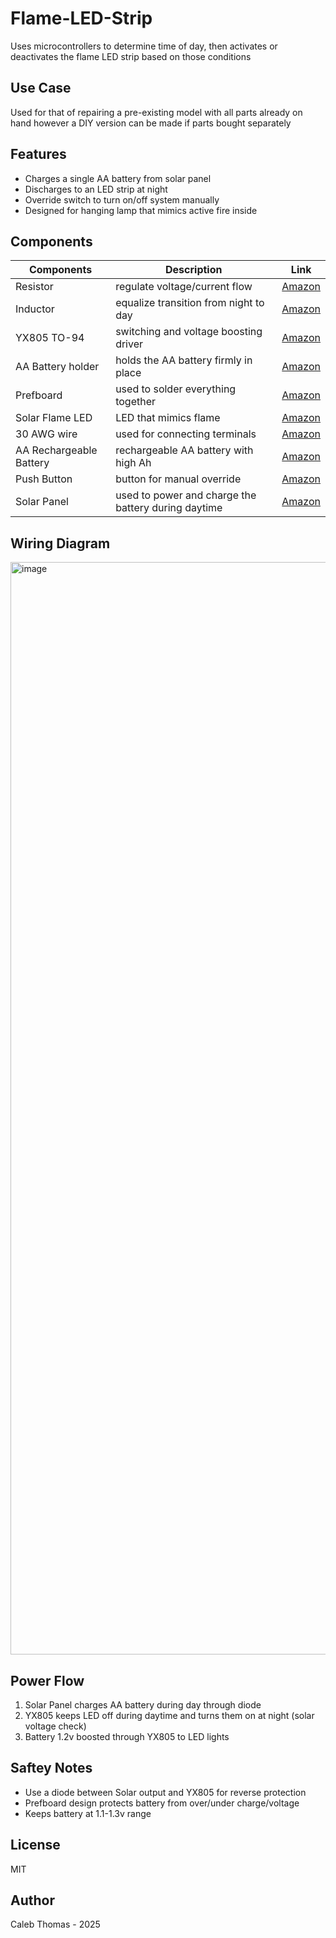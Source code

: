 # Flame-LED-Strip
Uses microcontrollers to determine time of day, then activates or deactivates the flame LED strip based on those conditions

## Use Case
Used for that of repairing a pre-existing model with all parts already on hand however a DIY version can be made if parts bought separately 

## Features
 - Charges a single AA battery from solar panel
 - Discharges to an LED strip at night
 - Override switch to turn on/off system manually
 - Designed for hanging lamp that mimics active fire inside

## Components
| Components | Description | Link |
|------------|-------------|------|
| Resistor | regulate voltage/current flow | [Amazon]() |
| Inductor | equalize transition from night to day | [Amazon](https://www.amazon.com/dp/B0CL4SC9KL?ref=ppx_yo2ov_dt_b_fed_asin_title&th=1) |
| YX805 TO-94 | switching and voltage boosting driver | [Amazon](https://www.amazon.com/dp/B07DNV323B?ref=ppx_yo2ov_dt_b_fed_asin_title) |
| AA Battery holder | holds the AA battery firmly in place | [Amazon](https://www.amazon.com/dp/B07BXX62JF?ref=ppx_yo2ov_dt_b_fed_asin_title) |
| Prefboard | used to solder everything together | [Amazon](https://www.amazon.com/dp/B072Z7Y19F?ref=ppx_yo2ov_dt_b_fed_asin_title)
| Solar Flame LED | LED that mimics flame | [Amazon](https://www.amazon.com/LiebeWH-Electrical-Supplies-Material-Homemade/dp/B0BQMJBM9B/ref=sr_1_1?crid=XVY7KAILPPOQ&dib=eyJ2IjoiMSJ9.JaTmC_HEjecCoufytHc90FKjJ8NtIXdDoSy9mjFobWZVJUpRK0RIuXbFpkSHJKe0fkj970FgTuDeD9HqiRqfJw._Wah7clzG6JG5gYejPpuASxDk3xXOy58NWWI_JV8Gac&dib_tag=se&keywords=LiebeWH+solar+flame+light+circuit+board+12&qid=1756832004&sprefix=liebewh+solar+flame+light+circuit+board+12%2Caps%2C79&sr=8-1)
| 30 AWG wire | used for connecting terminals | [Amazon](https://www.amazon.com/BNTECHGO-Silicone-Flexible-Strands-Stranded/dp/B01M7ZBW2X/ref=sr_1_1_sspa?crid=3G417XH51Z81P&dib=eyJ2IjoiMSJ9.lAwUU03dt_z1S5KuWxvQy-WObzwA_uklDrVOkJmDlkolxLtwGWvQ1U8uG95TC0OyhTFw5AToJKo7seHnHwQtQiygxUDHQPQrIHM4JTKTPcY7yIg811bc06JtJKrL3GaOUuVcir_7ut8Qzc0LDFPe4D1dWn2xzyZSbXqai-q73MacEEYkIZS7OEXBRgO64J88naeuOGgad4CowdFvyHMwb88X2-0Z-O-eeIOC_a204pizbamfl2Yb_WhhgVOXk_2l-Qnp2o39j_fZuvv-PUVqmXj4KCANKuYAjQs3hidqcHk.41M5Ke4_IStPqe7EsvdwIMAXOwfs9pjCN8fN2Ld8FEQ&dib_tag=se&keywords=30+awg+wire&qid=1756832074&sprefix=30awg+wir%2Caps%2C116&sr=8-1-spons&sp_csd=d2lkZ2V0TmFtZT1zcF9hdGY&psc=1) |
| AA Rechargeable Battery | rechargeable AA battery with high Ah | [Amazon](https://www.amazon.com/EBL-Rechargeable-Batteries-2800mAh-Ready2Charge/dp/B00DNPT1AO/ref=sr_1_3_sspa?crid=3ANOJXQCL4T1N&dib=eyJ2IjoiMSJ9.IeQVFU_AFAfuPKxus30K8-Dmf8yakVeu-2t7XfLaSqbSPHaugoXD4-5ODh3A2RPdgeVlIMJ6IZG3LQk2cSpke_eyk8g7GFrSRrAd__JsjRxtDgQB9M0Ws5F5cRndSvExEsELH3NKxBFIkaw0SyHic3m5BfBT7tTXhjW4fE49GYjAZrsccv9yyQrqGojPaM7xhZql1sMi8Z6CSs50Evbq33gnhZbPSUhomRJ-LJ_T6WUrGquZaU5K1qAsCjSkbLaU2poWL9ULL_AmE1H7oE3YY6WnLHWL4WHayS4GQhodxFY.x49KVJP6Yp8cd6abF9xjyuDSjes4kiM2vG9F96_J6Bo&dib_tag=se&keywords=aa+rechargeable+batteries&qid=1756832137&sprefix=aa+recharge%2Caps%2C126&sr=8-3-spons&sp_csd=d2lkZ2V0TmFtZT1zcF9hdGY&psc=1) |
| Push Button | button for manual override | [Amazon](https://www.amazon.com/Momentary-Tactile-Through-Breadboard-Friendly/dp/B07WF76VHT/ref=sr_1_7?crid=2ZUETI6SB1MMA&dib=eyJ2IjoiMSJ9.mDkrzwa0Dp8mcNoVe2UCIud6iwiB-GkbUxtcMr2pkY2mkMzqoBHpKNSN7mM5ZefEancYF0aDhF6S6RpukjHKK3cUQ19ogTn2wlIuu9HuyjZkB1ecj63No-SjiVYdHMvaFGqWoXE_nptUvOC71zjMWvpnGvpYllrbHa1IRgY0Ay783O4AgbrOKuAMhBvV1Vze3IAMLVNPT2Ts48KpB0SinxdVfdWXSKM_3OwZByCAwtlHWJey88PTAyDZBI1T5jN5tanhXiI0VOUjegVo6LT3zTeThfVoox7LbZINtUkEwnE.yIYboRq85oRv3UQsOronmOg6k48jnm8rV9CN_0ljj20&dib_tag=se&keywords=small+button&qid=1756832164&sprefix=small+button%2Caps%2C125&sr=8-7) |
| Solar Panel | used to power and charge the battery during daytime | [Amazon](https://www.amazon.com/Replacement-Waterproof-Lantern-Lanterns-Openings/dp/B0DHWSFKY7/ref=sr_1_11?crid=2JUXV6ZH8SVFM&dib=eyJ2IjoiMSJ9.Vaz6F3jjhG6Py_ZCl4IzFUaYm4JZGLIIuIW6zDADXn6LZqsnIIZfV5k4o_aFQ-TWA0cUlJrsFCW4mqB3m9fp2nNpU5mHp6KCX-zx3u4cwngmhW7Fwi4CbdO1FUOvusDonYrxQ04tvSf4yQu1jm7TDvhJ6pmXWyeCnqSpkf8deFFhcNY5nrW9g_TyQVaECYoB9Aq1yxD2o4RvljepQNpTh0UA9ja7F3ZomQaKClpMatk.GrqyxpOcCb7ZesjJQBl1EM9ygpF7Yc0smUM30qVXXDk&dib_tag=se&keywords=round%2Bsolar%2Bpanel&qid=1756832204&sprefix=round%2Bsolar%2Bpanel%2Caps%2C120&sr=8-11&th=1) |

## Wiring Diagram
<img width="2480" height="1748" alt="image" src="https://github.com/user-attachments/assets/06722d97-d936-46f0-92c2-cf095e3019eb" />

## Power Flow
1. Solar Panel charges AA battery during day through diode
2. YX805 keeps LED off during daytime and turns them on at night (solar voltage check)
3. Battery 1.2v boosted through YX805 to LED lights

## Saftey Notes
 - Use a diode between Solar output and YX805 for reverse protection
 - Prefboard design protects battery from over/under charge/voltage
 - Keeps battery at 1.1-1.3v range

## License
MIT

## Author
Caleb Thomas - 2025
